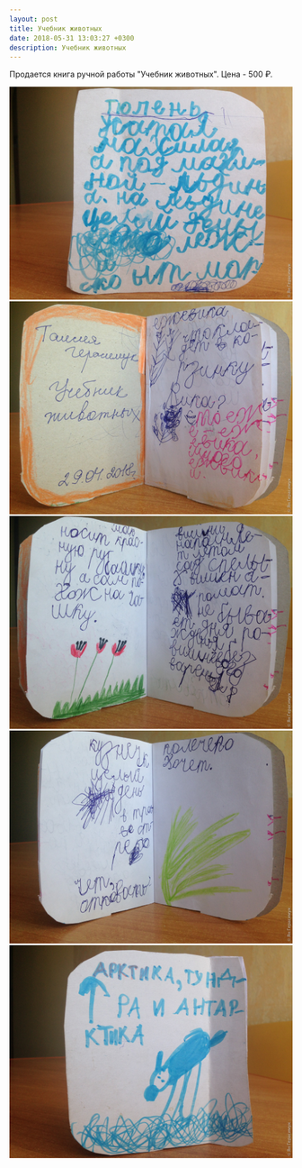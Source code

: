 ```yaml
---
layout: post
title: Учебник животных
date: 2018-05-31 13:03:27 +0300
description: Учебник животных
---
```


Продается книга ручной работы "Учебник животных". Цена - 500 ₽.

<img src="/assets/images/2018/05/2018-05-29_15-39-45_IMG_1052_web.jpg" class="img-fluid mx-auto d-block" alt="Учебник животных" />

<img src="/assets/images/2018/05/2018-05-29_15-38-45_IMG_1048_web.jpg" class="img-fluid mx-auto d-block" alt="Учебник животных 2" />

<img src="/assets/images/2018/05/2018-05-29_15-39-10_IMG_1049_web.jpg" class="img-fluid mx-auto d-block" alt="Учебник животных 3" />

<img src="/assets/images/2018/05/2018-05-29_15-39-25_IMG_1050_web.jpg" class="img-fluid mx-auto d-block" alt="Учебник животных 4" />

<img src="/assets/images/2018/05/2018-05-29_15-39-36_IMG_1051_web.jpg" class="img-fluid mx-auto d-block" alt="Учебник животных 5" />
